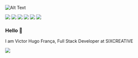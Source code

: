 ![Alt Text](https://media.giphy.com/media/qgQUggAC3Pfv687qPC/giphy.gif)

<a href="https://www.linkedin.com/in/victorhugofrança/" target="_blank"><img src="https://img.shields.io/badge/react%20-%2320232a.svg?&style=for-the-badge&logo=react&logoColor=%2361DAFB" /></a>
<a href="https://www.linkedin.com/in/victorhugofrança/" target="_blank"><img src="https://img.shields.io/badge/react_native%20-%2320232a.svg?&style=for-the-badge&logo=react&logoColor=%2361DAFB" /></a>
<a href="https://www.linkedin.com/in/victorhugofrança/" target="_blank"><img src="https://img.shields.io/badge/node.js%20-%2343853D.svg?&style=for-the-badge&logo=node.js&logoColor=white" /></a>
<a href="https://www.linkedin.com/in/victorhugofrança/" target="_blank"><img src="https://img.shields.io/badge/typescript%20-%23007ACC.svg?&style=for-the-badge&logo=typescript&logoColor=white" /></a>
<a href="https://www.linkedin.com/in/victorhugofrança/" target="_blank"><img src="https://img.shields.io/badge/django%20-%23092E20.svg?&style=for-the-badge&logo=django&logoColor=white" /></a>
<a href="https://www.linkedin.com/in/victorhugofrança/" target="_blank"><img src="https://img.shields.io/badge/python%20-%23092E20.svg?&style=for-the-badge&logo=python&logoColor=white" /></a>

### Hello 👋

I am Victor Hugo França, Full Stack Developer at SIXCREATIVE

<a href="https://www.linkedin.com/in/victorhugofrança/" target="_blank"><img src="https://img.shields.io/badge/linkedin-%230077B5.svg?&style=for-the-badge&logo=linkedin&logoColor=white" /></a>
<!--
**victorFrancaDev/victorFrancaDev** is a ✨ _special_ ✨ repository because its `README.md` (this file) appears on your GitHub profile.

Here are some ideas to get you started:

- 🔭 I’m currently working on ...
- 🌱 I’m currently learning ...
- 👯 I’m looking to collaborate on ...
- 🤔 I’m looking for help with ...
- 💬 Ask me about ...
- 📫 How to reach me: ...
- 😄 Pronouns: ...
- ⚡ Fun fact: ...
-->
